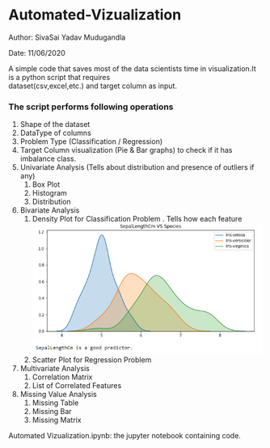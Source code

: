 # Automated-Vizualization

Author: SivaSai Yadav Mudugandla

Date: 11/06/2020

A simple code that saves most of the data scientists time in visualization.It is a python script that requires  
dataset(csv,excel,etc.) and target column as input.

### The script performs following operations ###
1. Shape of the dataset <br>
2. DataType of columns <br>
3. Problem Type (Classification / Regression)<br>
4. Target Column visualization (Pie & Bar graphs) to check if it has imbalance class.<br>
5. Univariate Analysis (Tells about distribution and presence of outliers if any)<br>
    1. Box Plot
    2. Histogram
    3. Distribution
6. Bivariate Analysis
    1. Density Plot for Classification Problem
       . Tells how each feature <br>
       ![GitHub Logo](/Screenshots/DensityPlot.PNG)
    2. Scatter Plot for Regression Problem
7. Multivariate Analysis
    1. Correlation Matrix
    2. List of Correlated Features
8. Missing Value Analysis
    1. Missing Table
    2. Missing Bar
    3. Missing Matrix


Automated Vizualization.ipynb: the jupyter notebook containing code.
